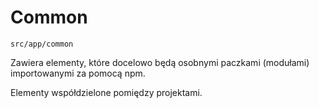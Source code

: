 # Common

`src/app/common`

Zawiera elementy, które docelowo będą osobnymi paczkami (modułami) importowanymi za pomocą npm.

Elementy współdzielone pomiędzy projektami.
